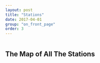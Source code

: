```yaml
---
layout: post
title: "Stations"
date: 2017-04-01
group: "on_front_page"
order: 3
---
```


<a name="map"></a>

<div class="bgbox lead">
	<div class="row">
		<div class="columns">
			<h2>The Map of All The Stations</h2>
				<!-- <iframe style="width:100%;height:600px" src="http://www.allthestations.co.uk/map/geofftech-stations.php"></iframe> -->
		</div>
	</div>
</div>
